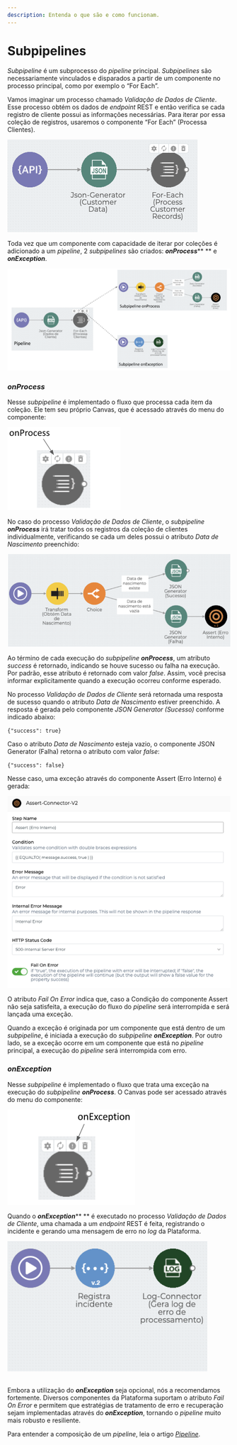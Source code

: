 ```yaml
---
description: Entenda o que são e como funcionam.
---
```


# Subpipelines

_Subpipeline_ é um subprocesso do _pipeline_ principal. _Subpipelines_ são necessariamente vinculados e disparados a partir de um componente no processo principal, como por exemplo o “For Each”.

Vamos imaginar um processo chamado _Validação de Dados de Cliente_. Esse processo obtém os dados de _endpoint_ REST e então verifica se cada registro de cliente possui as informações necessárias. Para iterar por essa coleção de registros, usaremos o componente “For Each” (Processa Clientes).

![](../../.gitbook/assets/Exemplo.png)

Toda vez que um componente com capacidade de iterar por coleções é adicionado a um _pipeline_, 2 _subpipelines_ são criados: _**onProcess**_** ** e _**onException**_.

![](../../.gitbook/assets/Exemplo2.png)

### _**onProcess**_ <a href="#onprocess" id="onprocess"></a>

Nesse _subpipeline_ é implementado o fluxo que processa cada item da coleção. Ele tem seu próprio Canvas, que é acessado através do menu do componente:

![](../../.gitbook/assets/onpro.png)

No caso do processo _Validação de Dados de Cliente_, o _subpipeline **onProcess**_ irá tratar todos os registros da coleção de clientes individualmente, verificando se cada um deles possui o atributo _Data de Nascimento_ preenchido:

![](<../../.gitbook/assets/4 (1).png>)

Ao término de cada execução do _subpipeline **onProcess**_, um atributo _success_ é retornado, indicando se houve sucesso ou falha na execução. Por padrão, esse atributo é retornado com valor _false_. Assim, você precisa informar explicitamente quando a execução ocorreu conforme esperado.

No processo _Validação de Dados de Cliente_ será retornada uma resposta de sucesso quando o atributo _Data de Nascimento_ estiver preenchido. A resposta é gerada pelo componente _JSON Generator (Sucesso)_ conforme indicado abaixo:

```
{"success": true}
```

Caso o atributo _Data de Nascimento_ esteja vazio, o componente JSON Generator (Falha) retorna o atributo com valor _false_:

```
{"success": false}
```

Nesse caso, uma exceção através do componente Assert (Erro Interno) é gerada:

![](../../.gitbook/assets/5.png)

O atributo _Fail On Error_ indica que, caso a Condição do componente Assert não seja satisfeita, a execução do fluxo do _pipeline_ será interrompida e será lançada uma exceção.

Quando a exceção é originada por um componente que está dentro de um _subpipeline_, é iniciada a execução do _subpipeline **onException**_. Por outro lado, se a exceção ocorre em um componente que está no _pipeline_ principal, a execução do _pipeline_ será interrompida com erro.

### _**onException**_ <a href="#onexception" id="onexception"></a>

Nesse _subpipeline_ é implementado o fluxo que trata uma exceção na execução do _subpipeline **onProcess**_. O Canvas pode ser acessado através do menu do componente:

![](../../.gitbook/assets/one.png)

Quando o _**onException**_** ** é executado no processo _Validação de Dados de Cliente_, uma chamada a um _endpoint_ REST é feita, registrando o incidente e gerando uma mensagem de erro no _log_ da Plataforma.

![](../../.gitbook/assets/loge.png)

\
Embora a utilização do _**onException**_ seja opcional, nós a recomendamos fortemente. Diversos componentes da Plataforma suportam o atributo _Fail On Error_ e permitem que estratégias de tratamento de erro e recuperação sejam implementadas através do _**onException**_, tornando o _pipeline_ muito mais robusto e resiliente.

Para entender a composição de um _pipeline_, leia o artigo [_Pipeline_](./).
